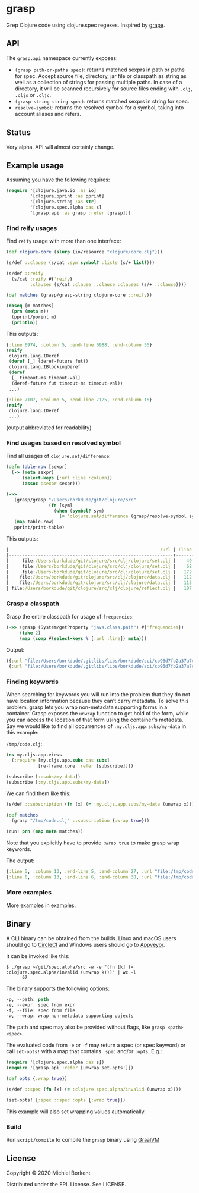 # grasp

Grep Clojure code using clojure.spec regexes. Inspired by [grape](https://github.com/bfontaine/grape).

## API

The `grasp.api` namespace currently exposes:

- `(grasp path-or-paths spec)`: returns matched sexprs in path or paths for
  spec. Accept source file, directory, jar file or classpath as string as well
  as a collection of strings for passing multiple paths. In case of a directory,
  it will be scanned recursively for source files ending with `.clj`, `.cljs` or
  `.cljc`.
- `(grasp-string string spec)`: returns matched sexprs in string for spec.
- `resolve-symbol`: returns the resolved symbol for a symbol, taking into
  account aliases and refers.

## Status

Very alpha. API will almost certainly change.

## Example usage

Assuming you have the following requires:

``` clojure
(require '[clojure.java.io :as io]
         '[clojure.pprint :as pprint]
         '[clojure.string :as str]
         '[clojure.spec.alpha :as s]
         '[grasp.api :as grasp :refer [grasp]])
```

### Find reify usages

Find `reify` usage with more than one interface:

``` clojure
(def clojure-core (slurp (io/resource "clojure/core.clj")))

(s/def ::clause (s/cat :sym symbol? :lists (s/+ list?)))

(s/def ::reify
  (s/cat :reify #{'reify}
         :clauses (s/cat :clause ::clause :clauses (s/+ ::clause))))

(def matches (grasp/grasp-string clojure-core ::reify))

(doseq [m matches]
  (prn (meta m))
  (pprint/pprint m)
  (println))
```

This outputs:

``` clojure
{:line 6974, :column 5, :end-line 6988, :end-column 56}
(reify
 clojure.lang.IDeref
 (deref [_] (deref-future fut))
 clojure.lang.IBlockingDeref
 (deref
  [_ timeout-ms timeout-val]
  (deref-future fut timeout-ms timeout-val))
 ...)

{:line 7107, :column 5, :end-line 7125, :end-column 16}
(reify
 clojure.lang.IDeref
 ...)
```
(output abbreviated for readability)

### Find usages based on resolved symbol

Find all usages of `clojure.set/difference`:

``` clojure
(defn table-row [sexpr]
  (-> (meta sexpr)
      (select-keys [:url :line :column])
      (assoc :sexpr sexpr)))

(->>
   (grasp/grasp "/Users/borkdude/git/clojure/src"
                (fn [sym]
                  (when (symbol? sym)
                    (= 'clojure.set/difference (grasp/resolve-symbol sym)))))
   (map table-row)
   pprint/print-table)
```

This outputs:

``` clojure
|                                                         :url | :line | :column |         :sexpr |
|--------------------------------------------------------------+-------+---------+----------------|
|     file:/Users/borkdude/git/clojure/src/clj/clojure/set.clj |    49 |       7 |     difference |
|     file:/Users/borkdude/git/clojure/src/clj/clojure/set.clj |    62 |      14 |     difference |
|     file:/Users/borkdude/git/clojure/src/clj/clojure/set.clj |   172 |       2 |     difference |
|    file:/Users/borkdude/git/clojure/src/clj/clojure/data.clj |   112 |      19 | set/difference |
|    file:/Users/borkdude/git/clojure/src/clj/clojure/data.clj |   113 |      19 | set/difference |
| file:/Users/borkdude/git/clojure/src/clj/clojure/reflect.clj |   107 |      37 | set/difference |
```

### Grasp a classpath

Grasp the entire classpath for usage of `frequencies`:

``` clojure
(->> (grasp (System/getProperty "java.class.path") #{'frequencies})
     (take 2)
     (map (comp #(select-keys % [:url :line]) meta)))
```

Output:

``` clojure
({:url "file:/Users/borkdude/.gitlibs/libs/borkdude/sci/cb96d7fb2a37a7c21c78fc145948d6867c30936a/src/sci/impl/namespaces.cljc", :line 815}
 {:url "file:/Users/borkdude/.gitlibs/libs/borkdude/sci/cb96d7fb2a37a7c21c78fc145948d6867c30936a/src/sci/impl/namespaces.cljc", :line 815})
```

### Finding keywords

When searching for keywords you will run into the problem that they do not have
location information because they can't carry metadata. To solve this problem,
grasp lets you wrap non-metadata supporting forms in a container. Grasp exposes
the `unwrap` function to get hold of the form, while you can access the location
of that form using the container's metadata. Say we would like to find all
occurrences of `:my.cljs.app.subs/my-data` in this example:

`/tmp/code.clj`:
``` clojure
(ns my.cljs.app.views
  (:require [my.cljs.app.subs :as subs]
            [re-frame.core :refer [subscribe]]))

(subscribe [::subs/my-data])
(subscribe [:my.cljs.app.subs/my-data])
```

We can find them like this:

``` clojure
(s/def ::subscription (fn [x] (= :my.cljs.app.subs/my-data (unwrap x))))

(def matches
  (grasp "/tmp/code.clj" ::subscription {:wrap true}))

(run! prn (map meta matches))
```

Note that you explicitly have to provide `:wrap true` to make grasp wrap
keywords.

The output:

``` clojure
{:line 5, :column 13, :end-line 5, :end-column 27, :url "file:/tmp/code.clj"}
{:line 6, :column 13, :end-line 6, :end-column 38, :url "file:/tmp/code.clj"}
```

### More examples

More examples in [examples](examples).

## Binary

A CLI binary can be obtained from the builds. Linux and macOS users should go to
[CircleCI](https://app.circleci.com/pipelines/github/borkdude/grasp?branch=master)
and Windows users should go to
[Appveyor](https://ci.appveyor.com/project/borkdude/grasp).

It can be invoked like this:

``` shell
$ ./grasp ~/git/spec.alpha/src -w -e "(fn [k] (= :clojure.spec.alpha/invalid (unwrap k)))" | wc -l
      67
```

The binary supports the following options:

``` clojure
-p, --path: path
-e, --expr: spec from expr
-f, --file: spec from file
-w, --wrap: wrap non-metadata supporting objects
```

The path and spec may also be provided without flags, like `grasp <path> <spec>`.

The evaluated code from `-e` or `-f` may return a spec (or spec keyword) or call
`set-opts!` with a map that contains `:spec` and/or `:opts`. E.g.:

``` clojure
(require '[clojure.spec.alpha :as s])
(require '[grasp.api :refer [unwrap set-opts!]])

(def opts {:wrap true})

(s/def ::spec (fn [x] (= :clojure.spec.alpha/invalid (unwrap x))))

(set-opts! {:spec ::spec :opts {:wrap true}})
```

This example will also set wrapping values automatically.


### Build

Run `script/compile` to compile the `grasp` binary using
[GraalVM](https://www.graalvm.org/downloads)
## License

Copyright © 2020 Michiel Borkent

Distributed under the EPL License. See LICENSE.
